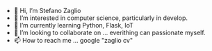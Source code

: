 - 👋 Hi, I’m Stefano Zaglio
- 👀 I’m interested in computer science, particularly in develop.
- 🌱 I’m currently learning Python, Flask, IoT
- 💞️ I’m looking to collaborate on ... everithing can passionate myself.
- 📫 How to reach me ... google "zaglio cv"

<!---
zonafets/zonafets is a ✨ special ✨ repository because its `README.md` (this file) appears on your GitHub profile.
You can click the Preview link to take a look at your changes.
--->
